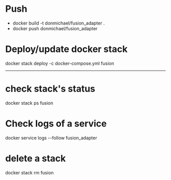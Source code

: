 # Push
* docker build -t donmichael/fusion_adapter . 
* docker push donmichael/fusion_adapter

# Deploy/update docker stack
docker stack deploy -c docker-compose.yml fusion



------------------------------------------------------------------

# check stack's status
docker stack ps fusion

# Check logs of a service 
docker service logs  --follow fusion_adapter

# delete a stack
docker stack rm fusion
